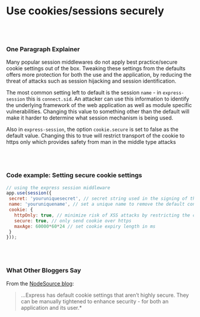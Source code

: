 # Use cookies/sessions securely

<br/><br/>


### One Paragraph Explainer

Many popular session middlewares do not apply best practice/secure cookie settings out of the box. Tweaking these settings from the defaults offers more protection for both the use and the application, by reducing the threat of attacks such as session hijacking and session identification.

The most common setting left to default is the session `name` - in `express-session` this is `connect.sid`. An attacker can use this information to identify the underlying framework of the web application as well as module specific vulnerabilities. Changing this value to something other than the default will make it harder to determine what session mechanism is being used.

Also in `express-session`, the option `cookie.secure` is set to false as the default value. Changing this to true will restrict transport of the cookie to https only which provides safety from man in the middle type attacks

<br/><br/>


### Code example: Setting secure cookie settings

 ```javascript
// using the express session middleware
app.use(session({  
  secret: 'youruniquesecret', // secret string used in the signing of the session ID that is stored in the cookie
  name: 'youruniquename', // set a unique name to remove the default connect.sid
  cookie: {
    httpOnly: true, // minimize risk of XSS attacks by restricting the client from reading the cookie
    secure: true, // only send cookie over https
    maxAge: 60000*60*24 // set cookie expiry length in ms
  }
}));
```

<br/><br/>


### What Other Bloggers Say
From the [NodeSource blog](http://nodesource.com/blog/nine-security-tips-to-keep-express-from-getting-pwned/): 
> ...Express has default cookie settings that aren’t highly secure. They can be manually tightened to enhance security - for both an application and its user.*

<br/><br/>
